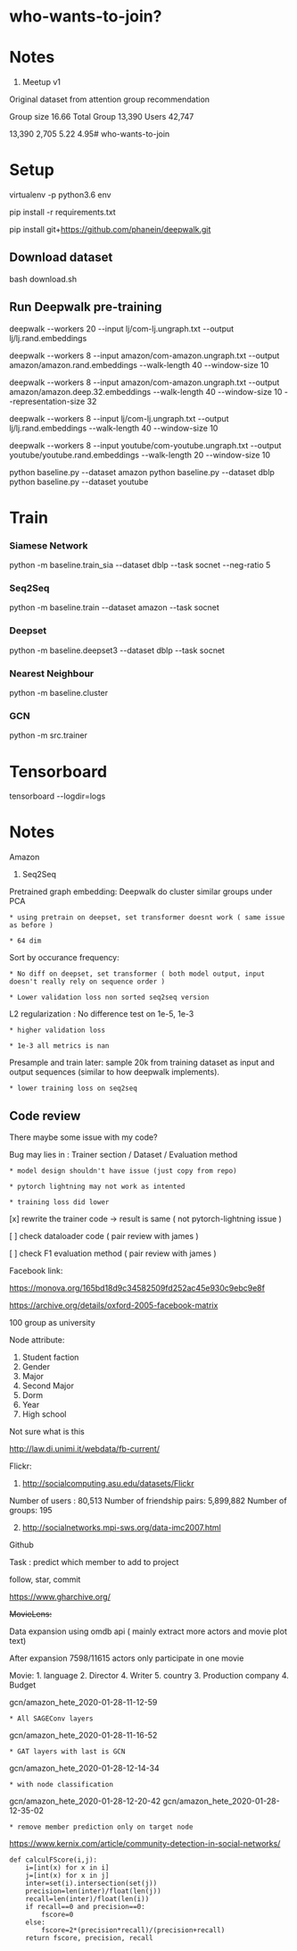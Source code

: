 # who-wants-to-join?





# Notes


1. Meetup v1

Original dataset from attention group recommendation

Group size 16.66
Total Group 13,390
Users 42,747

 13,390 2,705  5.22 4.95# who-wants-to-join

# Setup

virtualenv -p python3.6 env

pip install -r requirements.txt

pip install git+https://github.com/phanein/deepwalk.git

## Download dataset

bash download.sh

## Run Deepwalk pre-training

deepwalk --workers 20  --input lj/com-lj.ungraph.txt --output lj/lj.rand.embeddings

deepwalk --workers 8  --input amazon/com-amazon.ungraph.txt --output amazon/amazon.rand.embeddings --walk-length 40 --window-size 10 

deepwalk --workers 8  --input amazon/com-amazon.ungraph.txt --output amazon/amazon.deep.32.embeddings --walk-length 40 --window-size 10 --representation-size 32

deepwalk --workers 8  --input lj/com-lj.ungraph.txt --output lj/lj.rand.embeddings --walk-length 40 --window-size 10

deepwalk --workers 8  --input youtube/com-youtube.ungraph.txt --output youtube/youtube.rand.embeddings --walk-length 20 --window-size 10


python baseline.py --dataset amazon
python baseline.py --dataset dblp
python baseline.py --dataset youtube

# Train

### Siamese Network

python -m baseline.train_sia --dataset dblp --task socnet --neg-ratio 5

### Seq2Seq

python -m baseline.train --dataset amazon --task socnet

### Deepset

python -m baseline.deepset3 --dataset dblp --task socnet

### Nearest Neighbour

python -m baseline.cluster

### GCN

python -m src.trainer


# Tensorboard

tensorboard --logdir=logs


# Notes

Amazon

1. Seq2Seq

Pretrained graph embedding: Deepwalk do cluster similar groups under PCA

    * using pretrain on deepset, set transformer doesnt work ( same issue as before )

    * 64 dim 

Sort by occurance frequency: 

    * No diff on deepset, set transformer ( both model output, input doesn't really rely on sequence order )

    * Lower validation loss non sorted seq2seq version

L2 regularization : No difference test on 1e-5, 1e-3

    * higher validation loss

    * 1e-3 all metrics is nan


Presample and train later: sample 20k from training dataset as input and output sequences (similar to how deepwalk implements). 
    
    * lower training loss on seq2seq



## Code review


There maybe some issue with my code?

Bug may lies in : Trainer section /  Dataset / Evaluation method

    * model design shouldn't have issue (just copy from repo)

    * pytorch lightning may not work as intented

    * training loss did lower 

[x] rewrite the trainer code -> result is same ( not pytorch-lightning issue )

[ ] check dataloader code ( pair review with james )

[ ] check F1 evaluation method ( pair review with james ) 



Facebook link:

https://monova.org/165bd18d9c34582509fd252ac45e930c9ebc9e8f

https://archive.org/details/oxford-2005-facebook-matrix

100 group as university

Node attribute:

1. Student faction
2. Gender
3. Major
4. Second Major
5. Dorm
6. Year
7. High school

Not sure what is this

http://law.di.unimi.it/webdata/fb-current/


Flickr:

1. http://socialcomputing.asu.edu/datasets/Flickr


Number of users : 80,513
Number of friendship pairs: 5,899,882
Number of groups: 195

2. http://socialnetworks.mpi-sws.org/data-imc2007.html


Github

Task : predict which member to add to project

follow, star, commit


https://www.gharchive.org/


~~MovieLens:~~

Data expansion using omdb api ( mainly extract more actors and movie plot text)

After expansion 7598/11615 actors only participate in one movie


Movie:
    1. language
    2. Director
    4. Writer
    5. country
    3. Production company
    4. Budget


gcn/amazon_hete_2020-01-28-11-12-59

    * All SAGEConv layers


gcn/amazon_hete_2020-01-28-11-16-52

    * GAT layers with last is GCN


gcn/amazon_hete_2020-01-28-12-14-34

    * with node classification

gcn/amazon_hete_2020-01-28-12-20-42
gcn/amazon_hete_2020-01-28-12-35-02

    * remove member prediction only on target node


https://www.kernix.com/article/community-detection-in-social-networks/

```
def calculFScore(i,j):
    i=[int(x) for x in i]
    j=[int(x) for x in j]
    inter=set(i).intersection(set(j))
    precision=len(inter)/float(len(j))
    recall=len(inter)/float(len(i))
    if recall==0 and precision==0:
        fscore=0
    else:
        fscore=2*(precision*recall)/(precision+recall)
    return fscore, precision, recall
```